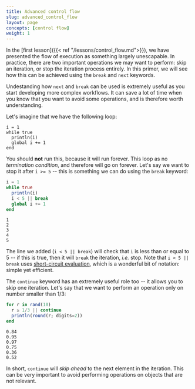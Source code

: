 ```yaml
---
title: Advanced control flow
slug: advanced_control_flow
layout: page
concepts: [control flow]
weight: 1
---
```


In the [first lesson]({{< ref "/lessons/control_flow.md">}}), we have
presented the flow of execution as something largely unescapable. In practice,
there are two important operations we may want to perform: skip an iteration, or
stop the iteration process entirely. In this primer, we will see how this can be
achieved using the `break` and `next` keywords.

Undestanding how `next` and `break` can be used is extremely useful as you start
developing more complex workflows. It can save a lot of time when you know that
you want to avoid some operations, and is therefore worth understanding.

Let's imagine that we have the following loop:

```raw
i = 1
while true
  println(i)
  global i += 1
end
```

You should **not** run this, because it will run forever. This loop as no
*termination condition*, and therefore will go on forever. Let's say we want to
stop it after `i >= 5` -- this is something we can do using the `break` keyword:

````julia
i = 1
while true
  println(i)
  i < 5 || break
  global i += 1
end
````


````
1
2
3
4
5
````





The line we added (`i < 5 || break`) will check that `i` is less than or equal
to 5 -- if this is true, then it will `break` the iteration, *i.e.* stop. Note
that `i < 5 || break` uses [short-circuit
evaluation](https://docs.julialang.org/en/v1.0/manual/control-flow/#Short-Circuit-Evaluation-1),
which is a wonderful bit of notation: simple yet efficient.

The `continue` keyword has an extremely useful role too -- it allows you to skip
one iteration. Let's say that we want to perform an operation only on number
smaller than 1/3:

````julia
for r in rand(10)
  r ≥ 1/3 || continue
  println(round(r; digits=2))
end
````


````
0.84
0.95
0.97
0.75
0.36
0.52
````





In short, `continue` will *skip ahead* to the next element in the iteration.
This can be very important to avoid performing operations on objects that are
not relevant.
